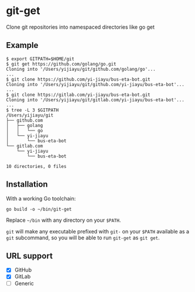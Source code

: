 # git-get
Clone git repositories into namespaced directories like go get

## Example
```console
$ export GITPATH=$HOME/git
$ git get https://github.com/golang/go.git
Cloning into '/Users/yijiayu/git/github.com/golang/go'...
...
$ git clone https://github.com/yi-jiayu/bus-eta-bot.git
Cloning into '/Users/yijiayu/git/github.com/yi-jiayu/bus-eta-bot'...
...
$ git clone https://gitlab.com/yi-jiayu/bus-eta-bot.git
Cloning into '/Users/yijiayu/git/gitlab.com/yi-jiayu/bus-eta-bot'...
...
$ tree -L 3 $GITPATH
/Users/yijiayu/git
├── github.com
│   ├── golang
│   │   └── go
│   └── yi-jiayu
│       └── bus-eta-bot
└── gitlab.com
    └── yi-jiayu
        └── bus-eta-bot

10 directories, 0 files
```

## Installation

With a working Go toolchain:
```
go build -o ~/bin/git-get
```
Replace `~/bin` with any directory on your `$PATH`.

`git` will make any executable prefixed with `git-` on your `$PATH` available as a `git` subcommand, so you will be able to run `git-get` as `git get`.

## URL support

- [x] GitHub
- [x] GitLab
- [ ] Generic
